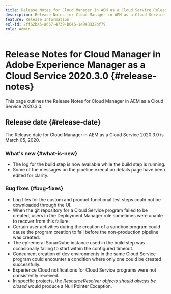 ```yaml
---
title: Release Notes for Cloud Manager in AEM as a Cloud Service Release 2020.3.0
description: Release Notes for Cloud Manager in AEM as a Cloud Service Release 2020.3.0
feature: Release Information
exl-id: 2ff62ba5-a657-4739-b646-1e948332bf79
role: Admin
---
```

# Release Notes for Cloud Manager in Adobe Experience Manager as a Cloud Service 2020.3.0 {#release-notes}

This page outlines the Release Notes for Cloud Manager in AEM as a Cloud Service 2020.3.0.

## Release date {#release-date}

The Release date for Cloud Manager in AEM as a Cloud Service 2020.3.0 is March 05, 2020.

### What's new {#what-is-new}

* The log for the build step is now available while the build step is running.
* Some of the messages on the pipeline execution details page have been edited for clarity.

### Bug fixes {#bug-fixes}

* Log files for the custom and product functional test steps could not be downloaded through the UI.
* When the git repository for a Cloud Service program failed to be created, users in the Deployment Manager role sometimes were unable to recover from this failure.
* Certain user activities during the creation of a sandbox program could cause the program creation to fail before the non-production pipeline was created.
* The ephemeral SonarQube instance used in the build step was occasionally failing to start within the configured timeout.
* Concurrent creation of dev environments in the same Cloud Service program could encounter a condition where only one could be created successfully.
* Experience Cloud notifications for Cloud Service programs were not consistently received.
* In specific projects, the *ResourceResolver objects should always be closed* would produce a Null Pointer Exception.
